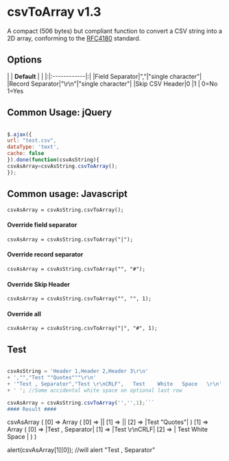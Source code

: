 # csvToArray v1.3 #

A compact (506 bytes) but compliant function to convert a CSV string into a 2D array, conforming to the [RFC4180](#RFC4180_Summary.md) standard.

## Options ##

| | **Default** | |
|:|:------------|:|
|Field Separator|","|"single character"|
|Record Separator|"\r\n"|"single character"|
|Skip CSV Header|0 |1 |
0=No 1=Yes

## Common Usage: jQuery ##
```javascript

$.ajax({
url: "test.csv",
dataType: 'text',
cache: false
}).done(function(csvAsString){
csvAsArray=csvAsString.csvToArray();
});
```
## Common usage: Javascript ##
```
csvAsArray = csvAsString.csvToArray();
```

#### Override field separator ####
```
csvAsArray = csvAsString.csvToArray("|");
```

#### Override record separator ####
```
csvAsArray = csvAsString.csvToArray("", "#");
```

#### Override Skip Header ####
```
csvAsArray = csvAsString.csvToArray("", "", 1);
```

#### Override all ####
```
csvAsArray = csvAsString.csvToArray("|", "#", 1);
```
## Test ##
```javascript

csvAsString = 'Header 1,Header 2,Header 3\r\n'
+ ',"","Test ""Quotes"""\r\n'
+ '"Test , Separator","Test \r\nCRLF",   Test    White   Space   \r\n'
+ ' '; //Some accidental white space on optional last row

csvAsArray = csvAsString.csvToArray('','',1);```
#### Result ####
```
csvAsArray
(
[0] => Array
	(
	[0] => ||
	[1] => ||
	[2] => |Test "Quotes"|
	)
[1] => Array
	(
	[0] => |Test , Separator|
	[1] => |Test \r\nCRLF|
	[2] => |   Test    White   Space   |
	)
)

alert(csvAsArray[1][0]); //will alert "Test , Separator"
```